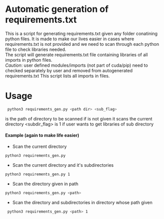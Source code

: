 # Automatic generation of requirements.txt 

This is a script for generating requirements.txt given any folder conatining python files.
It is made to make our lives easier in cases where requirements.txt is not provided and we need to scan through each python file to check libraries needed. <br>
The script will generate requirements.txt file containing libraries of all imports in python files. <br>
*Caution*: user defined modules/imports (not part of cuda/pip) need to checked separately by user and removed from autogenerated requirements.txt
This script lists all imports in files.

# Usage
```bash
 python3 requirements_gen.py <path dir> <sub_flag>
```
<path dir> is the path of directory to be scanned 
if <path dir> is not given it scans the current directory
<subdir_flag> is 1 if user wants to get libraries of sub directory

#### Example (again to make life easier)
* Scan the current directory
 ```bash
 python3 requirements_gen.py 
```

* Scan the current directory and it's subdirectories
 ```bash
 python3 requirements_gen.py 1
```

* Scan the directory given in path
 ```bash
 python3 requirements_gen.py <path>
```


* Scan the directory and subdirectories in directory whose path given
```bash
 python3 requirements_gen.py <path> 1
```


